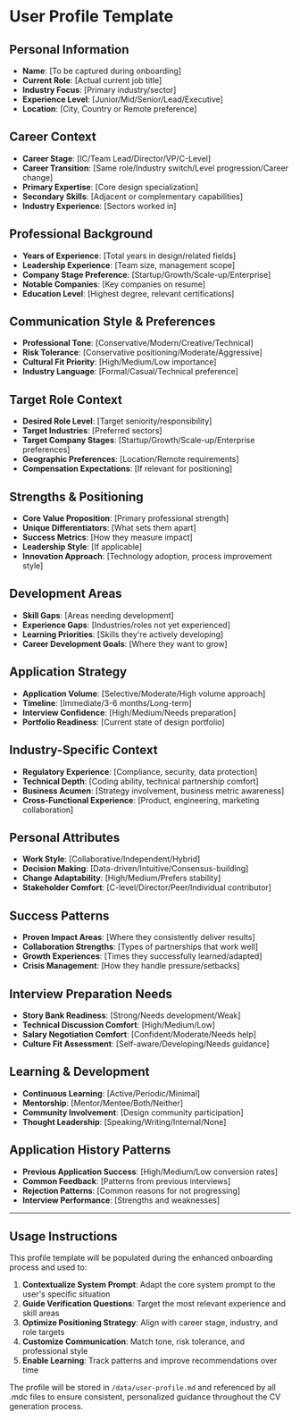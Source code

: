 # User Profile Template

## Personal Information
- **Name**: [To be captured during onboarding]
- **Current Role**: [Actual current job title]
- **Industry Focus**: [Primary industry/sector]
- **Experience Level**: [Junior/Mid/Senior/Lead/Executive]
- **Location**: [City, Country or Remote preference]

## Career Context
- **Career Stage**: [IC/Team Lead/Director/VP/C-Level]
- **Career Transition**: [Same role/Industry switch/Level progression/Career change]
- **Primary Expertise**: [Core design specialization]
- **Secondary Skills**: [Adjacent or complementary capabilities]
- **Industry Experience**: [Sectors worked in]

## Professional Background
- **Years of Experience**: [Total years in design/related fields]
- **Leadership Experience**: [Team size, management scope]
- **Company Stage Preference**: [Startup/Growth/Scale-up/Enterprise]
- **Notable Companies**: [Key companies on resume]
- **Education Level**: [Highest degree, relevant certifications]

## Communication Style & Preferences
- **Professional Tone**: [Conservative/Modern/Creative/Technical]
- **Risk Tolerance**: [Conservative positioning/Moderate/Aggressive]
- **Cultural Fit Priority**: [High/Medium/Low importance]
- **Industry Language**: [Formal/Casual/Technical preference]

## Target Role Context
- **Desired Role Level**: [Target seniority/responsibility]
- **Target Industries**: [Preferred sectors]
- **Target Company Stages**: [Startup/Growth/Scale-up/Enterprise preferences]
- **Geographic Preferences**: [Location/Remote requirements]
- **Compensation Expectations**: [If relevant for positioning]

## Strengths & Positioning
- **Core Value Proposition**: [Primary professional strength]
- **Unique Differentiators**: [What sets them apart]
- **Success Metrics**: [How they measure impact]
- **Leadership Style**: [If applicable]
- **Innovation Approach**: [Technology adoption, process improvement style]

## Development Areas
- **Skill Gaps**: [Areas needing development]
- **Experience Gaps**: [Industries/roles not yet experienced]
- **Learning Priorities**: [Skills they're actively developing]
- **Career Development Goals**: [Where they want to grow]

## Application Strategy
- **Application Volume**: [Selective/Moderate/High volume approach]
- **Timeline**: [Immediate/3-6 months/Long-term]
- **Interview Confidence**: [High/Medium/Needs preparation]
- **Portfolio Readiness**: [Current state of design portfolio]

## Industry-Specific Context
- **Regulatory Experience**: [Compliance, security, data protection]
- **Technical Depth**: [Coding ability, technical partnership comfort]
- **Business Acumen**: [Strategy involvement, business metric awareness]
- **Cross-Functional Experience**: [Product, engineering, marketing collaboration]

## Personal Attributes
- **Work Style**: [Collaborative/Independent/Hybrid]
- **Decision Making**: [Data-driven/Intuitive/Consensus-building]
- **Change Adaptability**: [High/Medium/Prefers stability]
- **Stakeholder Comfort**: [C-level/Director/Peer/Individual contributor]

## Success Patterns
- **Proven Impact Areas**: [Where they consistently deliver results]
- **Collaboration Strengths**: [Types of partnerships that work well]
- **Growth Experiences**: [Times they successfully learned/adapted]
- **Crisis Management**: [How they handle pressure/setbacks]

## Interview Preparation Needs
- **Story Bank Readiness**: [Strong/Needs development/Weak]
- **Technical Discussion Comfort**: [High/Medium/Low]
- **Salary Negotiation Comfort**: [Confident/Moderate/Needs help]
- **Culture Fit Assessment**: [Self-aware/Developing/Needs guidance]

## Learning & Development
- **Continuous Learning**: [Active/Periodic/Minimal]
- **Mentorship**: [Mentor/Mentee/Both/Neither]
- **Community Involvement**: [Design community participation]
- **Thought Leadership**: [Speaking/Writing/Internal/None]

## Application History Patterns
- **Previous Application Success**: [High/Medium/Low conversion rates]
- **Common Feedback**: [Patterns from previous interviews]
- **Rejection Patterns**: [Common reasons for not progressing]
- **Interview Performance**: [Strengths and weaknesses]

---

## Usage Instructions

This profile template will be populated during the enhanced onboarding process and used to:

1. **Contextualize System Prompt**: Adapt the core system prompt to the user's specific situation
2. **Guide Verification Questions**: Target the most relevant experience and skill areas
3. **Optimize Positioning Strategy**: Align with career stage, industry, and role targets
4. **Customize Communication**: Match tone, risk tolerance, and professional style
5. **Enable Learning**: Track patterns and improve recommendations over time

The profile will be stored in `/data/user-profile.md` and referenced by all .mdc files to ensure consistent, personalized guidance throughout the CV generation process.
